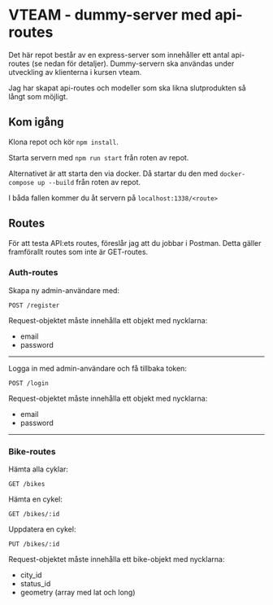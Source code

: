 # VTEAM - dummy-server med api-routes

Det här repot består av en express-server som innehåller ett antal api-routes (se nedan för detaljer).
Dummy-servern ska användas under utveckling av klienterna i kursen vteam.

Jag har skapat api-routes och modeller som ska likna slutprodukten så långt som möjligt.

## Kom igång
Klona repot och kör ```npm install```.

Starta servern med ```npm run start``` från roten av repot.

Alternativet är att starta den via docker. Då startar du den med ```docker-compose up --build``` från roten av repot.

I båda fallen kommer du åt servern på ```localhost:1338/<route>```

## Routes

För att testa API:ets routes, föreslår jag att du jobbar i Postman. Detta gäller framförallt routes som inte är GET-routes.

### Auth-routes

Skapa ny admin-användare med:
```
POST /register
```
Request-objektet måste innehålla ett objekt med nycklarna:

* email
* password

________________________________________________________________

Logga in med admin-användare och få tillbaka token:
```
POST /login
```
Request-objektet måste innehålla ett objekt med nycklarna:

* email
* password

________________________________________________________________

### Bike-routes

Hämta alla cyklar:
```
GET /bikes
```

Hämta en cykel:
```
GET /bikes/:id
```

Uppdatera en cykel:
```
PUT /bikes/:id
```
Request-objektet måste innehålla ett bike-objekt med nycklarna:

* city_id
* status_id
* geometry (array med lat och long)